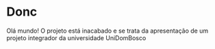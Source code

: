 # Donc
Olá mundo!
O projeto está inacabado e se trata da apresentação de um projeto integrador da universidade UniDomBosco
